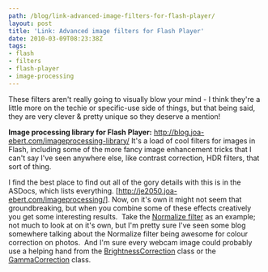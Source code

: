 ```yaml
---
path: /blog/link-advanced-image-filters-for-flash-player/
layout: post
title: 'Link: Advanced image filters for Flash Player'
date: 2010-03-09T08:23:38Z
tags:
- flash
- filters
- flash-player
- image-processing
---
```


These filters aren't really going to visually blow your mind - I think they're a little more on the techie or specific-use side of things, but that being said, they are very clever &amp; pretty unique so they deserve a mention!

<strong>Image processing library for Flash Player:</strong> <a href="http://blog.joa-ebert.com/imageprocessing-library/" target="_blank">http://blog.joa-ebert.com/imageprocessing-library/
</a>It's a load of cool filters for images in Flash, including some of the more fancy image enhancement tricks that I can't say I've seen anywhere else, like contrast correction, HDR filters, that sort of thing.

I find the best place to find out all of the gory details with this is in the ASDocs, which lists everything. [<a href="http://je2050.joa-ebert.com/imageprocessing/" target="_blank">http://je2050.joa-ebert.com/imageprocessing/</a>]. Now, on it's own it might not seem that groundbreaking, but when you combine some of these effects creatively you get some interesting results.  Take the <a href="http://je2050.joa-ebert.com/imageprocessing/de/popforge/imageprocessing/filters/color/Normalize.html" target="_blank">Normalize filter</a> as an example; not much to look at on it's own, but I'm pretty sure I've seen some blog somewhere talking about the Normalize filter being awesome for colour correction on photos.  And I'm sure every webcam image could probably use a helping hand from the <a href="http://je2050.joa-ebert.com/imageprocessing/de/popforge/imageprocessing/filters/color/BrightnessCorrection.html" target="_blank">BrightnessCorrection</a> class or the <a href="http://je2050.joa-ebert.com/imageprocessing/de/popforge/imageprocessing/filters/color/GammaCorrection.html" target="_blank">GammaCorrection</a> class.